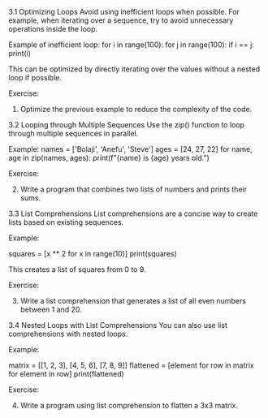 3.1 Optimizing Loops
Avoid using inefficient loops when possible. For example, when iterating over a sequence, try to avoid unnecessary operations inside the loop.

Example of inefficient loop:
for i in range(100):
    for j in range(100):
        if i == j:
            print(i)

This can be optimized by directly iterating over the values without a nested loop if possible.

Exercise:

1. Optimize the previous example to reduce the complexity of the code.


3.2 Looping through Multiple Sequences
Use the zip() function to loop through multiple sequences in parallel.

Example:
names = ['Bolaji', 'Anefu', 'Steve']
ages = [24, 27, 22]
for name, age in zip(names, ages):
    print(f"{name} is {age} years old.")


Exercise:

2. Write a program that combines two lists of numbers and prints their sums.


3.3 List Comprehensions
List comprehensions are a concise way to create lists based on existing sequences.

Example:

squares = [x ** 2 for x in range(10)]
print(squares)

This creates a list of squares from 0 to 9.


Exercise:

3. Write a list comprehension that generates a list of all even numbers between 1 and 20.


3.4 Nested Loops with List Comprehensions
You can also use list comprehensions with nested loops.

Example:

matrix = [[1, 2, 3], [4, 5, 6], [7, 8, 9]]
flattened = [element for row in matrix for element in row]
print(flattened)

Exercise:

4. Write a program using list comprehension to flatten a 3x3 matrix.
